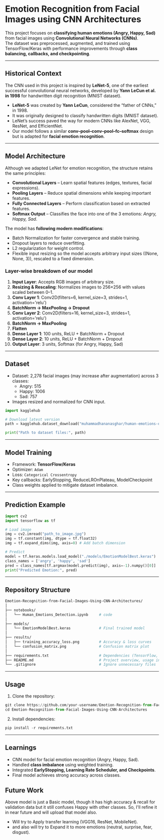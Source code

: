 # Emotion Recognition from Facial Images using CNN Architectures

This project focuses on **classifying human emotions (Angry, Happy, Sad)** from facial images using **Convolutional Neural Networks (CNNs)**.  
The dataset was preprocessed, augmented, and trained using TensorFlow/Keras with performance improvements through **class balancing, callbacks, and checkpointing**.

---

## Historical Context
The CNN used in this project is inspired by **LeNet-5**, one of the earliest successful convolutional neural networks, developed by **Yann LeCun et al. in 1998** for handwritten digit recognition (MNIST dataset). 

- **LeNet-5** was created by **Yann LeCun**, considered the “father of CNNs,” in 1998.  
- It was originally designed to classify handwritten digits (MNIST dataset).  
- LeNet’s success paved the way for modern CNNs like AlexNet, VGG, ResNet, and EfficientNet.  
- Our model follows a similar **conv–pool–conv–pool–fc–softmax** design but is adapted for **facial emotion recognition**.
  
---

## Model Architecture
 
Although we adapted LeNet for emotion recognition, the structure retains the same principles:

- **Convolutional Layers** – Learn spatial features (edges, textures, facial expressions).  
- **Pooling Layers** – Reduce spatial dimensions while keeping important features.  
- **Fully Connected Layers** – Perform classification based on extracted features.  
- **Softmax Output** – Classifies the face into one of the 3 emotions: *Angry, Happy, Sad*.
  
The model has **following modern modifications**:

- Batch Normalization for faster convergence and stable training.
- Dropout layers to reduce overfitting.
- L2 regularization for weight control.
- Flexible input resizing so the model accepts arbitrary input sizes ((None, None, 3)), rescaled to a fixed dimension. 

### Layer-wise breakdown of our model

1. **Input Layer**: Accepts RGB images of arbitrary size.
2. **Resizing & Rescaling**: Normalizes images to 256×256 with values scaled between 0–1.
3. **Conv Layer 1**: Conv2D(filters=6, kernel_size=3, strides=1, activation='relu')
4. **BatchNorm → MaxPooling → Dropout**
5. **Conv Layer 2**: Conv2D(filters=16, kernel_size=3, strides=1, activation='relu')
6. **BatchNorm → MaxPooling**
7. **Flatten**
8. **Dense Layer 1**: 100 units, ReLU + BatchNorm + Dropout
9. **Dense Layer 2**: 10 units, ReLU + BatchNorm + Dropout
10. **Output Layer**: 3 units, Softmax (for Angry, Happy, Sad)

---

## Dataset
- Dataset: 2,278 facial images (may increase after augmentation) across 3 classes:
  - Angry: 515  
  - Happy: 1006  
  - Sad: 757  
- Images resized and normalized for CNN input.

```python
import kagglehub

# Download latest version
path = kagglehub.dataset_download("muhammadhananasghar/human-emotions-datasethes")

print("Path to dataset files:", path)
```
---

## Model Training
- Framework: **TensorFlow/Keras**
- Optimizer: `Adam`
- Loss: `Categorical Crossentropy`
- Key callbacks: EarlyStopping, ReduceLROnPlateau, ModelCheckpoint
- Class weights applied to mitigate dataset imbalance.

---
## Prediction Example

```python
import cv2
import tensorflow as tf

# Load image
img = cv2.imread("path_to_image.jpg")
img = tf.constant(img, dtype = tf.float32)
img = tf.expand_dims(img, axis=0) # Add batch dimension

# Predict
model = tf.keras.models.load_model("./models/EmotionModelBest.keras")
class_names = ['angry', 'happy', 'sad']
pred = class_names[tf.argmax(model.predict(img), axis=-1).numpy()[0]]
print("Predicted Emotion:", pred)
```

---

## Repository Structure
```bash
Emotion-Recognition-from-Facial-Images-Using-CNN-Architectures/
│
├── notebooks/
│   └── Human_Emotions_Detection.ipynb     # code
│
├── models/
│   └── EmotionModelBest.keras             # Final trained model
│
├── results/
│   ├── training_accuracy_loss.png         # Accuracy & loss curves
│   └── confusion_matrix.png               # Confusion matrix plot
│
├── requirements.txt                       # Dependencies (TensorFlow, cv2, etc.)
├── README.md                              # Project overview, usage instructions
└── .gitignore                             # Ignore unnecessary files
```

---

## Usage

1. Clone the repository:

```python
git clone https://github.com/your-username/Emotion-Recognition-from-Facial-Images-Using-CNN-Architectures.git
cd Emotion-Recognition-from-Facial-Images-Using-CNN-Architectures

```
2. Install dependencies:
```python
pip install -r requirements.txt

```

---

## Learnings
- CNN model for facial emotion recognition (Angry, Happy, Sad).
- Handled **class imbalance** using weighted training.
- Integrated **EarlyStopping, Learning Rate Scheduler, and Checkpoints**.
- Final model achieves strong accuracy across classes.

## Future Work
Above model is just a Basic model, though it has high accuracy & recall for validation data but it still confuses Happy with other classes. So, I'll refine it in near future and will upload that model also.
- Will try to Apply transfer learning (VGG16, ResNet, MobileNet).
- and also will try to Expand it to more emotions (neutral, surprise, fear, disgust).




